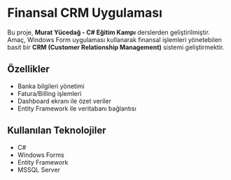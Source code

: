 # Finansal CRM Uygulaması

Bu proje, **Murat Yücedağ - C# Eğitim Kampı** derslerden geliştirilmiştir.  
Amaç, Windows Form uygulaması kullanarak finansal işlemleri yönetebilen basit bir **CRM (Customer Relationship Management)** sistemi geliştirmektir.

## Özellikler
- Banka bilgileri yönetimi
- Fatura/Billing işlemleri
- Dashboard ekranı ile özet veriler
- Entity Framework ile veritabanı bağlantısı

## Kullanılan Teknolojiler
- C#
- Windows Forms
- Entity Framework
- MSSQL Server
